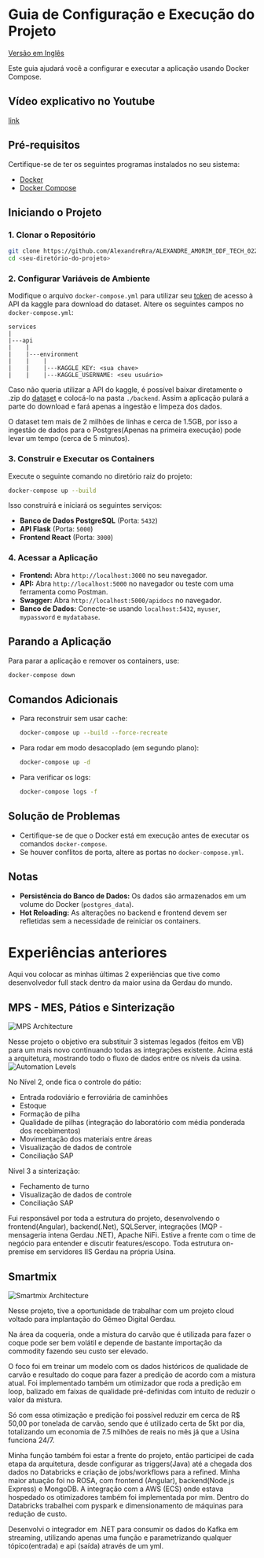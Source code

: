 # Guia de Configuração e Execução do Projeto
[Versão em Inglês](README.md)

Este guia ajudará você a configurar e executar a aplicação usando Docker Compose.
## Vídeo explicativo no Youtube

[link](https://youtu.be/8-wQ5Wa_xj8)

## Pré-requisitos

Certifique-se de ter os seguintes programas instalados no seu sistema:
- [Docker](https://www.docker.com/get-started)
- [Docker Compose](https://docs.docker.com/compose/install/)

## Iniciando o Projeto

### 1. Clonar o Repositório
```sh
git clone https://github.com/AlexandreRra/ALEXANDRE_AMORIM_DDF_TECH_022025
cd <seu-diretório-do-projeto>
```

### 2. Configurar Variáveis de Ambiente
Modifique o arquivo `docker-compose.yml` para utilizar seu [token](https://www.kaggle.com/docs/api#getting-started-installation-&-authentication) de acesso à API da kaggle para download do dataset. Altere os seguintes campos no `docker-compose.yml`:

```
services
|
|---api
|    |
|    |---environment
|    |    |
|    |    |---KAGGLE_KEY: <sua chave>
|    |    |---KAGGLE_USERNAME: <seu usuário>
```

Caso não queria utilizar a API do kaggle, é possível baixar diretamente o .zip do [dataset](https://www.kaggle.com/datasets/piyushjain16/amazon-product-data) e colocá-lo na pasta `./backend`. Assim a aplicação pulará a parte do download e fará apenas a ingestão e limpeza dos dados.

O dataset tem mais de 2 milhões de linhas e cerca de 1.5GB, por isso a ingestão de dados para o Postgres(Apenas na primeira execução) pode levar um tempo (cerca de 5 minutos).

### 3. Construir e Executar os Containers
Execute o seguinte comando no diretório raiz do projeto:
```sh
docker-compose up --build
```
Isso construirá e iniciará os seguintes serviços:
- **Banco de Dados PostgreSQL** (Porta: `5432`)
- **API Flask** (Porta: `5000`)
- **Frontend React** (Porta: `3000`)

### 4. Acessar a Aplicação
- **Frontend:** Abra `http://localhost:3000` no seu navegador.
- **API:** Abra `http://localhost:5000` no navegador ou teste com uma ferramenta como Postman.
- **Swagger:** Abra `http://localhost:5000/apidocs` no navegador.
- **Banco de Dados:** Conecte-se usando `localhost:5432`, `myuser`, `mypassword` e `mydatabase`.

## Parando a Aplicação
Para parar a aplicação e remover os containers, use:
```sh
docker-compose down
```

## Comandos Adicionais
- Para reconstruir sem usar cache:
  ```sh
  docker-compose up --build --force-recreate
  ```
- Para rodar em modo desacoplado (em segundo plano):
  ```sh
  docker-compose up -d
  ```
- Para verificar os logs:
  ```sh
  docker-compose logs -f
  ```

## Solução de Problemas
- Certifique-se de que o Docker está em execução antes de executar os comandos `docker-compose`.
- Se houver conflitos de porta, altere as portas no `docker-compose.yml`.

## Notas
- **Persistência do Banco de Dados:** Os dados são armazenados em um volume do Docker (`postgres_data`).
- **Hot Reloading:** As alterações no backend e frontend devem ser refletidas sem a necessidade de reiniciar os containers.

# Experiências anteriores
Aqui vou colocar as minhas últimas 2 experiências que tive como desenvolvedor full stack dentro da maior usina da Gerdau do mundo.

## MPS - MES, Pátios e Sinterização
![MPS Architecture](docs/mps_architecture.png)

Nesse projeto o objetivo era substituir 3 sistemas legados (feitos em VB) para um mais novo continuando todas as integrações existente. Acima está a arquitetura, mostrando todo o fluxo de dados entre os níveis da usina.
![Automation Levels](docs/automation_levels.webp)

No Nível 2, onde fica o controle do pátio:
- Entrada rodoviário e ferroviária de caminhões
- Estoque
- Formação de pilha
- Qualidade de pilhas (integração do laboratório com média ponderada dos recebimentos)
- Movimentação dos materiais entre áreas
- Visualização de dados de controle
- Conciliação SAP

Nível 3 a sinterização:
- Fechamento de turno
- Visualização de dados de controle
- Conciliação SAP

Fui responsável por toda a estrutura do projeto, desenvolvendo o frontend(Angular), backend(.Net), SQLServer, integrações (MQP - mensageria intena Gerdau .NET), Apache NiFi. Estive a frente com o time de negócio para entender e discutir features/escopo. Toda estrutura on-premise em servidores IIS Gerdau na própria Usina.

## Smartmix
![Smartmix Architecture](docs/smartmix_architecture.png)

Nesse projeto, tive a oportunidade de trabalhar com um projeto cloud voltado para implantação do Gêmeo Digital Gerdau.

Na área da coqueria, onde a mistura do carvão que é utilizada para fazer o coque pode ser bem volátil e depende de bastante importação da commodity fazendo seu custo ser elevado.

O foco foi em treinar um modelo com os dados históricos de qualidade de carvão e resultado do coque para fazer a predição de acordo com a mistura atual. Foi implementado também um otimizador que roda a predição em loop, balizado em faixas de qualidade pré-definidas com intuito de reduzir o valor da mistura.

Só com essa otimização e predição foi possível reduzir em cerca de R$ 50,00 por tonelada de carvão, sendo que é utilizado certa de 5kt por dia, totalizando um economia de 7.5 milhões de reais no mês já que a Usina funciona 24/7.

Minha função também foi estar a frente do projeto, então participei de cada etapa da arquitetura, desde configurar as triggers(Java) até a chegada dos dados no Databricks e criação de jobs/workflows para a refined. Minha maior atuação foi no ROSA, com frontend (Angular), backend(Node.js Express) e MongoDB. A integração com a AWS (ECS) onde estava hospedado os otimizadores também foi implementada por mim. Dentro do Databricks trabalhei com pyspark e dimensionamento de máquinas para redução de custo.

Desenvolvi o integrador em .NET para consumir os dados do Kafka em streaming, utilizando apenas uma função e parametrizando qualquer tópico(entrada) e api (saída) através de um yml.
